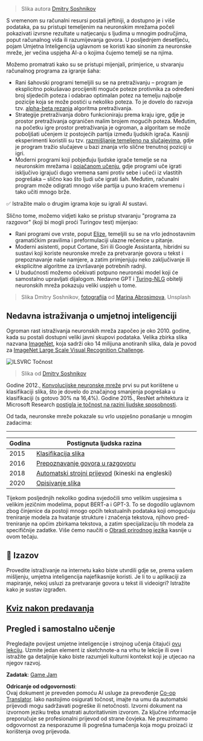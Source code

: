 <!--
CO_OP_TRANSLATOR_METADATA:
{
  "original_hash": "5d1cbc67a9690adb5b33adf297794087",
  "translation_date": "2025-08-25T22:22:43+00:00",
  "source_file": "lessons/1-Intro/README.md",
  "language_code": "hr"
}
-->
> Slika autora [Dmitry Soshnikov](http://soshnikov.com)

S vremenom su računalni resursi postali jeftiniji, a dostupno je i više podataka, pa su pristupi temeljenim na neuronskim mrežama počeli pokazivati izvrsne rezultate u natjecanju s ljudima u mnogim područjima, poput računalnog vida ili razumijevanja govora. U posljednjem desetljeću, pojam Umjetna Inteligencija uglavnom se koristi kao sinonim za neuronske mreže, jer većina uspjeha AI-a o kojima čujemo temelji se na njima.

Možemo promatrati kako su se pristupi mijenjali, primjerice, u stvaranju računalnog programa za igranje šaha:

* Rani šahovski programi temeljili su se na pretraživanju – program je eksplicitno pokušavao procijeniti moguće poteze protivnika za određeni broj sljedećih poteza i odabrao optimalan potez na temelju najbolje pozicije koja se može postići u nekoliko poteza. To je dovelo do razvoja tzv. [alpha-beta rezanja](https://en.wikipedia.org/wiki/Alpha%E2%80%93beta_pruning) algoritma pretraživanja.
* Strategije pretraživanja dobro funkcioniraju prema kraju igre, gdje je prostor pretraživanja ograničen malim brojem mogućih poteza. Međutim, na početku igre prostor pretraživanja je ogroman, a algoritam se može poboljšati učenjem iz postojećih partija između ljudskih igrača. Kasniji eksperimenti koristili su tzv. [razmišljanje temeljeno na slučajevima](https://en.wikipedia.org/wiki/Case-based_reasoning), gdje je program tražio slučajeve u bazi znanja vrlo slične trenutnoj poziciji u igri.
* Moderni programi koji pobjeđuju ljudske igrače temelje se na neuronskim mrežama i [pojačanom učenju](https://en.wikipedia.org/wiki/Reinforcement_learning), gdje programi uče igrati isključivo igrajući dugo vremena sami protiv sebe i učeći iz vlastitih pogrešaka – slično kao što ljudi uče igrati šah. Međutim, računalni program može odigrati mnogo više partija u puno kraćem vremenu i tako učiti mnogo brže.

✅ Istražite malo o drugim igrama koje su igrali AI sustavi.

Slično tome, možemo vidjeti kako se pristup stvaranju "programa za razgovor" (koji bi mogli proći Turingov test) mijenjao:

* Rani programi ove vrste, poput [Elize](https://en.wikipedia.org/wiki/ELIZA), temeljili su se na vrlo jednostavnim gramatičkim pravilima i preformulaciji ulazne rečenice u pitanje.
* Moderni asistenti, poput Cortane, Siri ili Google Assistanta, hibridni su sustavi koji koriste neuronske mreže za pretvaranje govora u tekst i prepoznavanje naše namjere, a zatim primjenjuju neko zaključivanje ili eksplicitne algoritme za izvršavanje potrebnih radnji.
* U budućnosti možemo očekivati potpuno neuronski model koji će samostalno upravljati dijalogom. Nedavne GPT i [Turing-NLG](https://turing.microsoft.com/) obitelji neuronskih mreža pokazuju veliki uspjeh u tome.

> Slika Dmitry Soshnikov, [fotografija](https://unsplash.com/photos/r8LmVbUKgns) od [Marina Abrosimova](https://unsplash.com/@abrosimova_marina_foto), Unsplash

## Nedavna istraživanja o umjetnoj inteligenciji

Ogroman rast istraživanja neuronskih mreža započeo je oko 2010. godine, kada su postali dostupni veliki javni skupovi podataka. Velika zbirka slika nazvana [ImageNet](https://en.wikipedia.org/wiki/ImageNet), koja sadrži oko 14 milijuna anotiranih slika, dala je povod za [ImageNet Large Scale Visual Recognition Challenge](https://image-net.org/challenges/LSVRC/).

![ILSVRC Točnost](../../../../lessons/1-Intro/images/ilsvrc.gif)

> Slika od [Dmitry Soshnikov](http://soshnikov.com)

Godine 2012., [Konvolucijske neuronske mreže](../4-ComputerVision/07-ConvNets/README.md) prvi su put korištene u klasifikaciji slika, što je dovelo do značajnog smanjenja pogrešaka u klasifikaciji (s gotovo 30% na 16,4%). Godine 2015., ResNet arhitektura iz Microsoft Research [postigla je točnost na razini ljudske sposobnosti](https://doi.org/10.1109/ICCV.2015.123).

Od tada, neuronske mreže pokazale su vrlo uspješno ponašanje u mnogim zadacima:

---

Godina | Postignuta ljudska razina
-----|--------
2015 | [Klasifikacija slika](https://doi.org/10.1109/ICCV.2015.123)
2016 | [Prepoznavanje govora u razgovoru](https://arxiv.org/abs/1610.05256)
2018 | [Automatski strojni prijevod](https://arxiv.org/abs/1803.05567) (kineski na engleski)
2020 | [Opisivanje slika](https://arxiv.org/abs/2009.13682)

Tijekom posljednjih nekoliko godina svjedočili smo velikim uspjesima s velikim jezičnim modelima, poput BERT-a i GPT-3. To se dogodilo uglavnom zbog činjenice da postoji mnogo općih tekstualnih podataka koji omogućuju treniranje modela za hvatanje strukture i značenja tekstova, njihovo pred-treniranje na općim zbirkama tekstova, a zatim specijalizaciju tih modela za specifičnije zadatke. Više ćemo naučiti o [Obradi prirodnog jezika](../5-NLP/README.md) kasnije u ovom tečaju.

## 🚀 Izazov

Provedite istraživanje na internetu kako biste utvrdili gdje se, prema vašem mišljenju, umjetna inteligencija najefikasnije koristi. Je li to u aplikaciji za mapiranje, nekoj usluzi za pretvaranje govora u tekst ili videoigri? Istražite kako je sustav izgrađen.

## [Kviz nakon predavanja](https://ff-quizzes.netlify.app/en/ai/quiz/2)

## Pregled i samostalno učenje

Pregledajte povijest umjetne inteligencije i strojnog učenja čitajući [ovu lekciju](https://github.com/microsoft/ML-For-Beginners/tree/main/1-Introduction/2-history-of-ML). Uzmite jedan element iz sketchnote-a na vrhu te lekcije ili ove i istražite ga detaljnije kako biste razumjeli kulturni kontekst koji je utjecao na njegov razvoj.

**Zadatak**: [Game Jam](assignment.md)

**Odricanje od odgovornosti**:  
Ovaj dokument je preveden pomoću AI usluge za prevođenje [Co-op Translator](https://github.com/Azure/co-op-translator). Iako nastojimo osigurati točnost, imajte na umu da automatski prijevodi mogu sadržavati pogreške ili netočnosti. Izvorni dokument na izvornom jeziku treba smatrati autoritativnim izvorom. Za ključne informacije preporučuje se profesionalni prijevod od strane čovjeka. Ne preuzimamo odgovornost za nesporazume ili pogrešna tumačenja koja mogu proizaći iz korištenja ovog prijevoda.